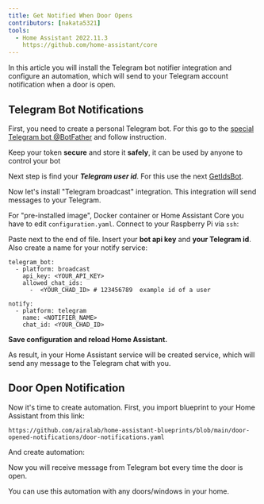 ```yaml
---
title: Get Notified When Door Opens
contributors: [nakata5321]
tools:   
  - Home Assistant 2022.11.3
    https://github.com/home-assistant/core
---
```


In this article you will install the Telegram bot notifier integration and configure an automation, which will send to your Telegram account notification when a door is open.

## Telegram Bot Notifications

First, you need to create a personal Telegram bot. For this go to the [special Telegram bot @BotFather](https://t.me/botfather) and follow instruction.  

<robo-wiki-video local controls src="bot-father.mp4" />

<robo-wiki-note type="warning">

Keep your token **secure** and store it **safely**, it can be used by anyone to control your bot 

</robo-wiki-note>

Next step is find your ***Telegram user id***. For this use the next [GetIdsBot](https://t.me/getidsbot). 

<robo-wiki-video local controls src="get-id-bot.mp4" />

Now let's install "Telegram broadcast" integration. This integration will send messages to your Telegram.

For "pre-installed image", Docker container or Home Assistant Core you have to edit `configuration.yaml`. Connect to your Raspberry Pi via `ssh`:

<robo-wiki-video local controls src="open-config.mp4" />


Paste next to the end of file. Insert your **bot api key** and **your Telegram id**. Also create a name for your notify service:


<code-helper copy >

```shell
telegram_bot:
  - platform: broadcast
    api_key: <YOUR_API_KEY>
    allowed_chat_ids:
      -  <YOUR_CHAD_ID> # 123456789  example id of a user
      
notify:
  - platform: telegram
    name: <NOTIFIER_NAME>
    chat_id: <YOUR_CHAD_ID>
```

</code-helper >

<robo-wiki-video local src="insert-config.mp4" />

**Save configuration and reload Home Assistant.**


As result, in your Home Assistant service will be created service, which will send any message to the Telegram chat with you.

<robo-wiki-video local src="telegram-result.mp4" />

##  Door Open Notification

Now it's time to create automation. First, you import blueprint to your Home Assistant from this link:

<code-helper copy>

```shell
https://github.com/airalab/home-assistant-blueprints/blob/main/door-opened-notifications/door-notifications.yaml
```

</code-helper >

<robo-wiki-video local src="insert-blue.mp4" />

And create automation:

<robo-wiki-video local src="create-automation.mp4" />

Now you will receive message from Telegram bot every time the door is open.

<robo-wiki-note type="okay">
You can use this automation with any doors/windows in your home.
</robo-wiki-note>

